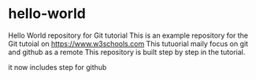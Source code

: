 # hello-world
Hello World repository for Git tutorial
This is an example repository for the Git tutoial on https://www.w3schools.com
This tutuorial maily focus on git and github as a remote
This repository is built step by step in the tutorial.

it now includes step for github
